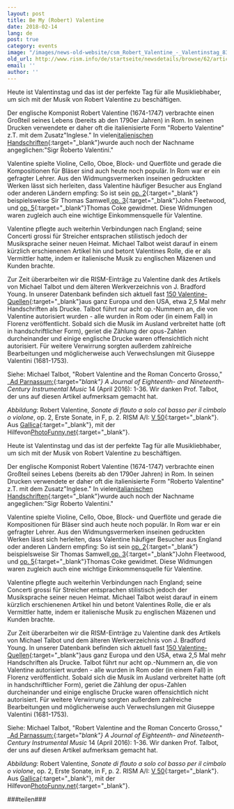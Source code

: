 ```yaml
---
layout: post
title: Be My (Robert) Valentine
date: 2018-02-14
lang: de
post: true
category: events
image: "/images/news-old-website/csm_Robert_Valentine_-_Valentinstag_8302a0232c.jpg"
old_url: http://www.rism.info/de/startseite/newsdetails/browse/62/article/64/be-my-robert-valentine.html
email: ''
author: ''
---
```


Heute ist Valentinstag und das ist der perfekte Tag für alle Musikliebhaber, um sich mit der Musik von Robert Valentine zu beschäftigen.

Der englische Komponist Robert Valentine (1674-1747) verbrachte einen Großteil seines Lebens (bereits ab den 1790er Jahren) in Rom. In seinen Drucken verwendete er daher oft die italienisierte Form "Roberto Valentine" z.T. mit dem Zusatz"Inglese." In vielen[italienischen Handschriften](https://opac.rism.info/search?id=850003937&Language=de){:target="_blank"}wurde auch noch der Nachname angeglichen:"Sigr Roberto Valentini."

Valentine spielte Violine, Cello, Oboe, Block- und Querflöte und gerade die Kompositionen für Bläser sind auch heute noch populär. In Rom war er ein gefragter Lehrer. Aus den Widmungsvermerken inseinen gedruckten Werken lässt sich herleiten, dass Valentine häufiger Besucher aus England oder anderen Ländern empfing: So ist sein [op. 2](https://opac.rism.info/search?View=rism&author=137658303&q=samwell&Language=de){:target="_blank"} beispielsweise Sir Thomas Samwell,[op. 3](https://opac.rism.info/search?id=00000990065095&Language=de){:target="_blank"}John Fleetwood, und [op. 5](https://opac.rism.info/search?id=00000990065104&Language=de){:target="_blank"}Thomas Coke gewidmet. Diese Widmungen waren zugleich auch eine wichtige Einkommensquelle für Valentine.

Valentine pflegte auch weiterhin Verbindungen nach England; seine Concerti grossi für Streicher entsprachen stilistisch jedoch der Musiksprache seiner neuen Heimat. Michael Talbot weist darauf in einem kürzlich erschienenen Artikel hin und betont Valentines Rolle, die er als Vermittler hatte, indem er italienische Musik zu englischen Mäzenen und Kunden brachte.

Zur Zeit überarbeiten wir die RISM-Einträge zu Valentine dank des Artikels von Michael Talbot und dem älteren Werkverzeichnis von J. Bradford Young. In unserer Datenbank befinden sich aktuell fast [150 Valentine-Quellen](https://opac.rism.info/search?View=rism&author=137658303&Language=de){:target="_blank"}aus ganz Europa und den USA, etwa 2,5 Mal mehr Handschriften als Drucke. Talbot führt nur acht op.-Nummern an, die von Valentine autorisiert wurden - alle wurden in Rom oder (in einem Fall) in Florenz veröffentlicht. Sobald sich die Musik im Ausland verbreitet hatte (oft in handschriftlicher Form), geriet die Zählung der opus-Zahlen durcheinander und einige englische Drucke waren offensichtlich nicht autorisiert. Für weitere Verwirrung sorgten außerdem zahlreiche Bearbeitungen und möglicherweise auch Verwechslungen mit Giuseppe Valentini (1681-1753).

Siehe:
Michael Talbot, "Robert Valentine and the Roman Concerto Grosso," _[Ad Parnassum:](http://www.adparnassum.org/issues_contents.php?num=27){:target="_blank"} A Journal of Eighteenth- and Nineteenth-Century Instrumental Music_ 14 (April 2016): 1-36. Wir danken Prof. Talbot, der uns auf diesen Artikel aufmerksam gemacht hat.


_Abbildung_: Robert Valentine, _Sonate di flauto a solo col basso per il cimbalo o violone_, op. 2, Erste Sonate, in F, p. 2. RISM A/I: [V 50](https://opac.rism.info/search?id=00000990065089&Language=de){:target="_blank"}. Aus [Gallica](http://gallica.bnf.fr/ark:/12148/btv1b90790357){:target="_blank"}, mit der Hilfevon[PhotoFunny.net](https://www.photofunny.net/out/568380950381200201){:target="_blank"}.


Heute ist Valentinstag und das ist der perfekte Tag für alle Musikliebhaber, um sich mit der Musik von Robert Valentine zu beschäftigen.

Der englische Komponist Robert Valentine (1674-1747) verbrachte einen Großteil seines Lebens (bereits ab den 1790er Jahren) in Rom. In seinen Drucken verwendete er daher oft die italienisierte Form "Roberto Valentine" z.T. mit dem Zusatz"Inglese." In vielen[italianischen Handschriften](https://opac.rism.info/search?id=850003937&Language=de){:target="_blank"}wurde auch noch der Nachname angeglichen:"Sigr Roberto Valentini."

Valentine spielte Violine, Cello, Oboe, Block- und Querflöte und gerade die Kompositionen für Bläser sind auch heute noch populär. In Rom war er ein gefragter Lehrer. Aus den Widmungsvermerken inseinen gedruckten Werken lässt sich herleiten, dass Valentine häufiger Besucher aus England oder anderen Ländern empfing: So ist sein [op. 2](https://opac.rism.info/search?View=rism&author=137658303&q=samwell&Language=de){:target="_blank"} beispielsweise Sir Thomas Samwell,[op. 3](https://opac.rism.info/search?id=00000990065095&Language=de){:target="_blank"}John Fleetwood, und [op. 5](https://opac.rism.info/search?id=00000990065104&Language=de){:target="_blank"}Thomas Coke gewidmet. Diese Widmungen waren zugleich auch eine wichtige Einkommensquelle für Valentine.

Valentine pflegte auch weiterhin Verbindungen nach England; seine Concerti grossi für Streicher entsprachen stilistisch jedoch der Musiksprache seiner neuen Heimat. Michael Talbot weist darauf in einem kürzlich erschienenen Artikel hin und betont Valentines Rolle, die er als Vermittler hatte, indem er italienische Musik zu englischen Mäzenen und Kunden brachte.

Zur Zeit überarbeiten wir die RISM-Einträge zu Valentine dank des Artikels von Michael Talbot und dem älteren Werkverzeichnis von J. Bradford Young. In unserer Datenbank befinden sich aktuell fast [150 Valentine-Quellen](https://opac.rism.info/search?View=rism&author=137658303&Language=de){:target="_blank"}aus ganz Europa und den USA, etwa 2,5 Mal mehr Handschriften als Drucke. Talbot führt nur acht op.-Nummern an, die von Valentine autorisiert wurden - alle wurden in Rom oder (in einem Fall) in Florenz veröffentlicht. Sobald sich die Musik im Ausland verbreitet hatte (oft in handschriftlicher Form), geriet die Zählung der opus-Zahlen durcheinander und einige englische Drucke waren offensichtlich nicht autorisiert. Für weitere Verwirrung sorgten außerdem zahlreiche Bearbeitungen und möglicherweise auch Verwechslungen mit Giuseppe Valentini (1681-1753).

Siehe:
Michael Talbot, "Robert Valentine and the Roman Concerto Grosso," _[Ad Parnassum:](http://www.adparnassum.org/issues_contents.php?num=27){:target="_blank"} A Journal of Eighteenth- and Nineteenth-Century Instrumental Music_ 14 (April 2016): 1-36. Wir danken Prof. Talbot, der uns auf diesen Artikel aufmerksam gemacht hat.


_Abbildung_: Robert Valentine, _Sonate di flauto a solo col basso per il cimbalo o violone_, op. 2, Erste Sonate, in F, p. 2. RISM A/I: [V 50](https://opac.rism.info/search?id=00000990065089&Language=de){:target="_blank"}. Aus [Gallica](http://gallica.bnf.fr/ark:/12148/btv1b90790357){:target="_blank"}, mit der Hilfevon[PhotoFunny.net](https://www.photofunny.net/out/568380950381200201){:target="_blank"}.


###teilen###
